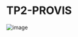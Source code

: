 # TP2-PROVIS

![image](https://github.com/boyaditya/TP2-PROVIS/assets/135103722/034e6a00-cd56-4c4b-86fd-cdb75ba6fef9)
